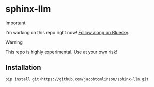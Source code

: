 # sphinx-llm

> [!IMPORTANT]  
> I'm working on this repo right now! [Follow along on Bluesky](https://bsky.app/profile/jacobtomlinson.dev/post/3lbyqcr6enc2q).


> [!WARNING]  
> This repo is highly experimental. Use at your own risk!

## Installation

```console
pip install git+https://github.com/jacobtomlinson/sphinx-llm.git
```

